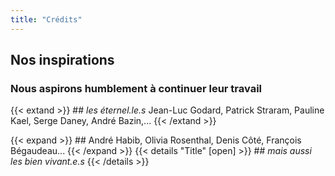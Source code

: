 ```yaml
---
title: "Crédits"
---
```


## Nos inspirations

### Nous aspirons humblement à continuer leur travail

 {{< extand >}} ## *les éternel.le.s* Jean-Luc Godard, Patrick Straram, Pauline Kael, Serge Daney, André Bazin,... {{< /extand >}}

{{< expand >}} ## André Habib, Olivia Rosenthal, Denis Côté, François Bégaudeau...
 {{< /expand >}}
{{< details "Title" [open] >}} ## *mais aussi les bien vivant.e.s* {{< /details >}}



